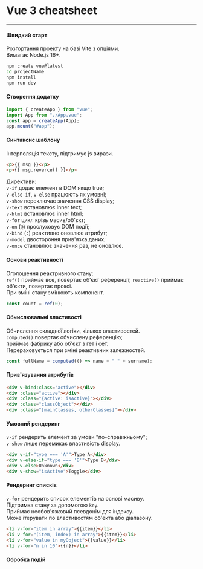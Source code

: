 # Vue 3 cheatsheet

---

#### Швидкий старт

Розгортання проекту на базі Vite з опціями.  
Вимагає Node.js 16+.

```bash
npm create vue@latest
cd projectName
npm install
npm run dev
```

#### Створення додатку

```js
import { createApp } from "vue";
import App from "./App.vue";
const app = createApp(App);
app.mount("#app");
```

#### Синтаксис шаблону

Інтерполяція тексту, підтримує js вирази.

```html
<p>{{ msg }}</p>
<p>{{ msg.reverce() }}</p>
```

Директиви:  
`v-if` додає елемент в DOM якщо true;  
`v-else-if`, `v-else` працюють як умовні;  
`v-show` переключає значення CSS display;  
`v-text` встановлює inner text;  
`v-html` встановлює inner html;  
`v-for` цикл крізь масив/об'єкт;  
`v-on` (`@`) прослуховує DOM події;  
`v-bind` (`:`) реактивно оновлює атрибут;  
`v-model` двостороння прив'язка даних;  
`v-once` становлює значення раз, не оновлює.

#### Основи реактивності

Оголошення реактривного стану:  
`ref()` приймає все, повертає об'єкт референції;
`reactive()` приймає об'єкти, повертає проксі.  
При зміні стану змінюють компонент.

```js
const count = ref(0);
```

#### Обчислювальні властивості

Обчислення складної логіки, кількох властивостей.  
`computed()` повертає обчислену референцію;  
приймає фабрику або об'єкт з гет і сет.  
Перераховується при зміні реактивних залежностей.

```js
const fullName = computed(() => name + " " + surname);
```

#### Прив'язування атрибутів

```html
<div v-bind:class="active"></div>
<div :class="active"></div>
<div :class="{active: isActive}"></div>
<div :class="classObject"></div>
<div :class="[mainClasses, otherClasses]"></div>
```

#### Умовний рендеринг

`v-if` рендерить елемент за умови "по-справжньому";  
`v-show` лише перемикає властивість display.

```html
<div v-if="type === 'A'">Type A</div>
<div v-else-if="type === 'B'">Type B</div>
<div v-else>Unknown</div>
<div v-show="isActive">Toggle</div>
```

#### Рендеринг списків

`v-for` рендерить список елементів на основі масиву.  
Підтримка стану за допомогою `key`.  
Приймає необов'язковий псевдонім для індексу.  
Може ітерувати по властивостям об'єкта або діапазону.

```html
<li v-for="item in array">{{item}}</li>
<li v-for="(item, index) in array">{{item}}</li>
<li v-for="value in myObject">{{value}}</li>
<li v-for="n in 10">{{n}}</li>
```

#### Обробка подій
